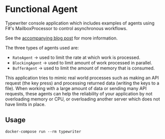 # Functional Agent
Typewriter console application which includes
examples of agents using F#'s MailboxProcessor
to control asynchronous workflows.

See the [accompanying blog post](https://andrewcmeier.com/functional-agent)
for more information.

The three types of agents used are:
- `RateAgent` -> used to limit the rate at which work is processed.
- `BlockingAgent` -> used to limit amount of work processed in parallel.
- `BufferAgent` -> used to limit the amount of memory that is consumed.

This application tries to mimic real world processes such as
making an API request (the key press) and processing returned
data (writing the keys to a file). When working with a large
amount of data or sending many API requests, these agents can
help the reliability of your application by not overloading
memory or CPU, or overloading another server which does not
have limits in place.

## Usage
```
docker-compose run --rm typewriter
```
